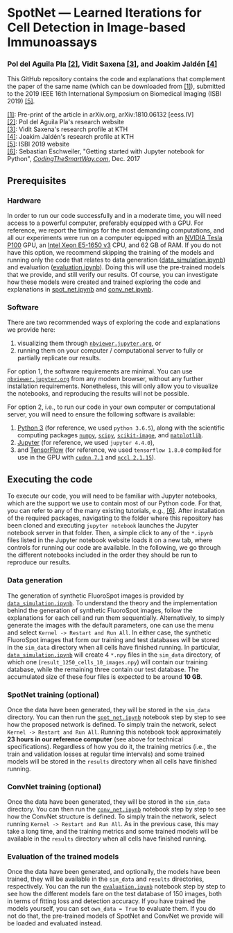 # SpotNet &mdash; Learned Iterations for Cell Detection in Image-based Immunoassays
### Pol del Aguila Pla [\[2\]][2], Vidit Saxena [\[3\]][3], and Joakim Jaldén [\[4\]][4]

This GitHub repository contains the code and explanations that complement the paper of the same name (which can be downloaded from [\[1\]][1]), submitted to the 2019 IEEE 16th International Symposium on Biomedical Imaging (ISBI 2019) [\[5\]][5]. 

[\[1\]][1]: Pre-print of the article in arXiv.org, arXiv:1810.06132 \[eess.IV\]  
[\[2\]][2]: Pol del Aguila Pla's research website  
[\[3\]][3]: Vidit Saxena's research profile at KTH  
[\[4\]][4]: Joakim Jaldén's research profile at KTH  
[\[5\]][5]: ISBI 2019 website    
[\[6\]][6]: Sebastian Eschweiler, "Getting started with Jupyter notebook for Python", [_CodingTheSmartWay.com_](https://codingthesmartway.com), Dec. 2017

[1]: https://arxiv.org/abs/1810.06132
[2]: https://poldap.github.io  
[3]: https://kth.se/profile/vidits   
[4]: https://kth.se/profile/jalden 
[5]: https://biomedicalimaging.org/2019/
[6]: https://codingthesmartway.com/getting-started-with-jupyter-notebook-for-python/

## Prerequisites

### Hardware 

In order to run our code successfully and in a moderate time, you will need access to a powerful computer, preferably equipped with a GPU. For reference, we report the timings for the most demanding computations, and all our experiments were run on a computer equipped with an [NVIDIA Tesla P100](https://www.nvidia.com/content/dam/en-zz/Solutions/Data-Center/tesla-p100/pdf/nvidia-tesla-p100-datasheet.pdf) GPU, an [Intel Xeon E5-1650 v3](https://ark.intel.com/products/82765/Intel-Xeon-Processor-E5-1650-v3-15M-Cache-3-50-GHz-) CPU, and 62 GB of RAM. If you do not have this option, we recommend skipping the training of the models and running only the code that relates to data generation ([data_simulation.ipynb](https://nbviewer.jupyter.org/github/poldap/SpotNet/blob/master/data_simulation.ipynb)) and evaluation ([evaluation.ipynb](https://nbviewer.jupyter.org/github/poldap/SpotNet/blob/master/evaluation.ipynb)). Doing this will use the pre-trained models that we provide, and still verify our results. Of course, you can investigate how these models were created and trained exploring the code and explanations in [spot_net.ipynb](https://nbviewer.jupyter.org/github/poldap/SpotNet/blob/master/spot_net.ipynb) and [conv_net.ipynb](https://nbviewer.jupyter.org/github/poldap/SpotNet/blob/master/conv_net.ipynb).

### Software

There are two recommended ways of exploring the code and explanations we provide here:  
1. visualizing them through [`nbviewer.jupyter.org`](https://nbviewer.jupyter.org/github/poldap/SpotNet/tree/master/), or
2. running them on your computer / computational server to fully or partially replicate our results.    

For option 1, the software requirements are minimal. You can use [`nbviewer.jupyter.org`](https://nbviewer.jupyter.org/github/poldap/SpotNet/tree/master/) from any modern browser, without any further installation requirements. Nonetheless, this will only allow you to visualize the notebooks, and reproducing the results will not be possible.

For option 2, i.e., to run our code in your own computer or computational server, you will need to ensure the following software is available:
1. [Python 3](https://www.python.org/) (for reference, we used `python 3.6.5`), along with the scientific computing packages [`numpy`](http://www.numpy.org/), [`scipy`](https://www.scipy.org/), [`scikit-image`](https://scikit-image.org/), and [`matplotlib`](https://matplotlib.org/).
2. [Jupyter](https://jupyter.org/) (for reference, we used `jupyter 4.4.0`),
3. and [TensorFlow](https://www.tensorflow.org/) (for reference, we used `tensorflow 1.8.0` compiled for use in the GPU with [`cudnn 7.1`](https://nbviewer.jupyter.org/github/poldap/SpotNet/blob/master/spot_net.ipynb) and [`nccl 2.1.15`](https://developer.nvidia.com/nccl)).   

## Executing the code

To execute our code, you will need to be familiar with Jupyter notebooks, which are the support we use to contain most of our Python code. For that, you can refer to any of the many existing tutorials, e.g., [\[6\]][6]. After installation of the required packages, navigating to the folder where this repository has been cloned and executing `jupyter notebook` launches the Jupyter notebook server in that folder. Then, a simple click to any of the `*.ipynb` files listed in the Jupyter notebook website loads it on a new tab, where controls for running our code are available. In the following, we go through the different notebooks included in the order they should be run to reproduce our results.

### Data generation

The generation of synthetic FluoroSpot images is provided by [`data_simulation.ipynb`](https://nbviewer.jupyter.org/github/poldap/SpotNet/blob/master/data_simulation.ipynb). To understand the theory and the implementation behind the generation of synthetic FluoroSpot images, follow the explanations for each cell and run them sequentially. Alternatively, to simply generate the images with the default parameters, one can use the menu and select `Kernel -> Restart and Run All`. In either case, the synthetic FluoroSpot images that form our training and test databases will be stored in the `sim_data` directory when all cells have finished running. In particular, [`data_simulation.ipynb`](https://nbviewer.jupyter.org/github/poldap/SpotNet/blob/master/data_simulation.ipynb) will create 4 `*.npy` files in the `sim_data` directory, of which one (`result_1250_cells_10_images.npy`) will contain our training database, while the remaining three contain our test database. The accumulated size of these four files is expected to be around **10 GB**.

### SpotNet training (optional)

Once the data have been generated, they will be stored in the `sim_data` directory. You can then run the [`spot_net.ipynb`](https://nbviewer.jupyter.org/github/poldap/SpotNet/blob/master/spot_net.ipynb) notebook step by step to see how the proposed network is defined. To simply train the network, select `Kernel -> Restart and Run All`. Running this notebook took approximately **23 hours in our reference computer** (see above for technical specifications). Regardless of how you do it, the training metrics (i.e., the train and validation losses at regular time intervals) and some trained models will be stored in the `results` directory when all cells have finished running.

### ConvNet training (optional)
  
Once the data have been generated, they will be stored in the `sim_data` directory. You can then run the [`conv_net.ipynb`](https://nbviewer.jupyter.org/github/poldap/SpotNet/blob/master/conv_net.ipynb) notebook step by step to see how the ConvNet structure is defined. To simply train the network, select running `Kernel -> Restart and Run All`. As in the previous case, this may take a long time, and the training metrics and some trained models will be available in the `results` directory when all cells have finished running.

### Evaluation of the trained models

Once the data have been generated, and optionally, the models have been trained, they will be available in the `sim_data` and `results` directories, respectively. You can the run the [`evaluation.ipynb`](https://nbviewer.jupyter.org/github/poldap/SpotNet/blob/master/evaluation.ipynb) notebook step by step to see how the different models fare on the test database of 150 images, both in terms of fitting loss and detection accuracy. If you have trained the models yourself, you can set `own_data = True` to evaluate them. If you do not do that, the pre-trained models of SpotNet and ConvNet we provide will be loaded and evaluated instead. 

  
